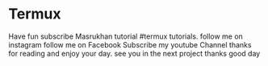 # Termux
Have fun subscribe Masrukhan tutorial
#termux tutorials.
follow me on instagram
follow me on Facebook
Subscribe my youtube Channel
thanks for reading and enjoy your day.
see you in the next project
thanks
good day
